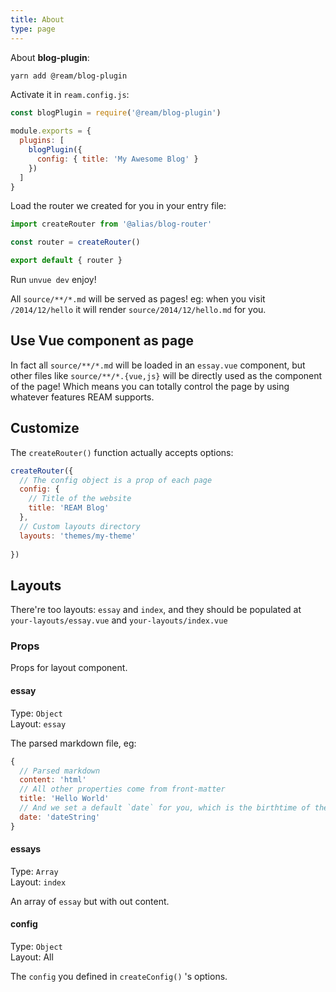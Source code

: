 ```yaml
---
title: About
type: page
---
```

About **blog-plugin**:

```bash
yarn add @ream/blog-plugin
```

Activate it in `ream.config.js`:

```js
const blogPlugin = require('@ream/blog-plugin')

module.exports = {
  plugins: [
    blogPlugin({
      config: { title: 'My Awesome Blog' }
    })
  ]
}
```

Load the router we created for you in your entry file:

```js
import createRouter from '@alias/blog-router'

const router = createRouter()

export default { router }
```

Run `unvue dev` enjoy!

All `source/**/*.md` will be served as pages! eg: when you visit `/2014/12/hello` it will render `source/2014/12/hello.md` for you.

## Use Vue component as page

In fact all `source/**/*.md` will be loaded in an `essay.vue` component, but other files like `source/**/*.{vue,js}` will be directly used as the component of the page! Which means you can totally control the page by using whatever features REAM supports.

## Customize

The `createRouter()` function actually accepts options:

```js
createRouter({
  // The config object is a prop of each page
  config: {
    // Title of the website
    title: 'REAM Blog'
  },
  // Custom layouts directory
  layouts: 'themes/my-theme'
  
})
```

## Layouts

There're too layouts: `essay` and `index`, and they should be populated at `your-layouts/essay.vue` and `your-layouts/index.vue`

### Props

Props for layout component.

#### essay

Type: `Object`<br>
Layout: `essay`

The parsed markdown file, eg:

```js
{
  // Parsed markdown
  content: 'html'
  // All other properties come from front-matter
  title: 'Hello World'
  // And we set a default `date` for you, which is the birthtime of the file
  date: 'dateString'
}
```


#### essays

Type: `Array`<br>
Layout: `index`

An array of `essay` but with out content.

#### config

Type: `Object`<br>
Layout: All

The `config` you defined in `createConfig()` 's options.
